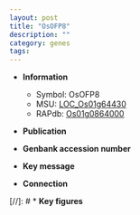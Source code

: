 ```yaml
---
layout: post
title: "OsOFP8"
description: ""
category: genes
tags: 
---
```


* **Information**  
    + Symbol: OsOFP8  
    + MSU: [LOC_Os01g64430](http://rice.uga.edu/cgi-bin/ORF_infopage.cgi?orf=LOC_Os01g64430)  
    + RAPdb: [Os01g0864000](http://rapdb.dna.affrc.go.jp/viewer/gbrowse_details/irgsp1?name=Os01g0864000)  

* **Publication**  

* **Genbank accession number**  

* **Key message**  

* **Connection**  

[//]: # * **Key figures**  


